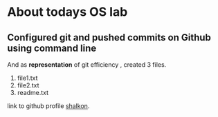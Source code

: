 # About todays OS lab 

## Configured git and pushed commits on Github using command line

And as **representation** of git efficiency ,
created 3 files.

1. file1.txt
2. file2.txt
3. readme.txt

link to github profile [shalkon](https://github.com/shalkon).


